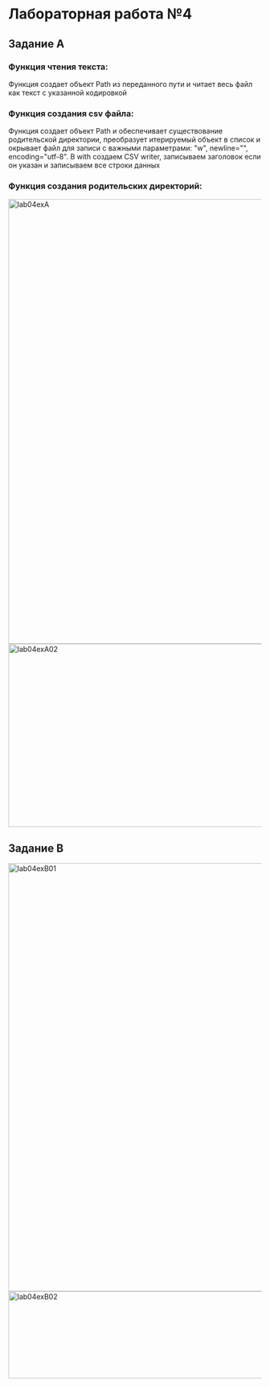 # Лабораторная работа №4
## Задание A
### Функция чтения текста:
Функция создает объект Path из переданного пути и читает весь файл как текст с указанной кодировкой
### Функция создания csv файла:
Функция создает объект Path и обеспечивает существование родительской директории, преобразует итерируемый объект в список и окрывает файл для записи с важными параметрами: "w", newline="", encoding="utf-8". В with создаем CSV writer, записываем заголовок если он указан и записываем все строки данных
### Функция создания родительских директорий:

<img width="1467" height="884" alt="lab04exA" src="https://github.com/user-attachments/assets/e5554d16-0b3e-406b-b8b9-8975eedaa823" />
<img width="1016" height="364" alt="lab04exA02" src="https://github.com/user-attachments/assets/acda0dd0-04ea-43d8-8bc2-5b295213dfce" />

## Задание B
<img width="1329" height="851" alt="lab04exB01" src="https://github.com/user-attachments/assets/77a7dffd-98b2-44f2-8747-7faf4df608e0" />
<img width="724" height="173" alt="lab04exB02" src="https://github.com/user-attachments/assets/1dd17920-ebd2-471b-8e2c-cff12f68c3c9" />
